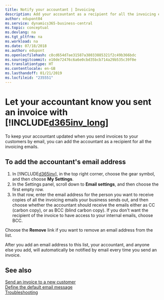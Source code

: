```yaml
---
title: Notify your accountant | Invoicing
description: Add your accountant as a recipient for all the invoicing emails so they know what's going on.
author: edupont04
ms.service: dynamics365-business-central
ms.topic: conceptual
ms.devlang: na
ms.tgt_pltfrm: na
ms.workload: na
ms.date: 07/18/2018
ms.author: edupont
ms.openlocfilehash: c8cd654d7ae31587a38033885321f2c49b366bdc
ms.sourcegitcommit: e10de72476c6a6e0cbd35bcb714a29b535c39f0e
ms.translationtype: HT
ms.contentlocale: en-GB
ms.lasthandoff: 01/21/2019
ms.locfileid: "235551"
---
```

# <a name="let-your-accountant-know-you-sent-an-invoice-with-included365invlongincludesd365invlongmd"></a>Let your accountant know you sent an invoice with [!INCLUDE[d365inv_long](includes/d365inv_long.md)]

To keep your accountant updated when you send invoices to your customers by email, you can add the accountant as a recipient for all the invoicing emails.  

## <a name="to-add-the-accountants-email-address"></a>To add the accountant's email address

1. In [!INCLUDE[d365inv](includes/d365inv.md)], in the top right corner, choose the gear symbol, and then choose **My Settings**.  
2. In the Settings panel, scroll down to **Email settings**, and then choose the first empty row.  
3. In that row, enter the email address for the person you want to receive copies of all the invoicing emails your business sends out, and then choose whether the accountant should receive the emails either as CC (carbon copy), or as BCC (blind carbon copy). If you don't want the recipient of the invoice to have access to your internal emails, choose BCC.

Choose the **Remove** link if you want to remove an email address from the list.

After you add an email address to this list, your accountant, and anyone else you add, will automatically be notified by email every time you send an invoice.

## <a name="see-also"></a>See also
[Send an invoice to a new customer](send-invoice.md)  
[Define the default email message](customize-email.md)  
[Troubleshooting](about-troubleshooting.md)  
